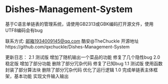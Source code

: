 # Dishes-Management-System
基于C语言单链表的管理系统，请使用GB2313或GBK编码打开源文件，使用UTF8编码会有bug

联系方式:
邮箱1934009145@qq.com
酷安@TheChuckle
开源地址https://github.com/qxchuckle/Dishes-Management-System

更新日志：
2.1
测试版
增加了随机输出一个菜品的功能
修复了几个隐性bug
2.0
稳定版
增加了部分功能
删除了部分冗杂代码
修复了已知bug
1.1
测试版
使用函数封装了部分算法块
删除了部分冗杂代码
优化了运行逻辑
1.0
完成单链表主体框架，基本功能
实现文件输入输出
